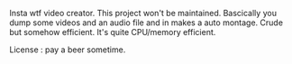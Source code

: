 
Insta wtf video creator. This project won't be maintained. 
Bascically you dump some videos and an audio file and in makes a auto montage. Crude but somehow efficient. 
It's quite CPU/memory efficient. 

License : pay a beer sometime. 



